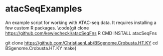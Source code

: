 # atacSeqExamples
An example script for working with ATAC-seq data. It requires installing a few custom R packages.
\code{git clone https://github.com/kewiechecki/atacSeqFns
R CMD INSTALL atacSeqFns

git clone https://github.com/ChristiaenLab/BSgenome.Crobusta.HT.KY
cd BSgenome.Crobusta.HT.KY
make}
